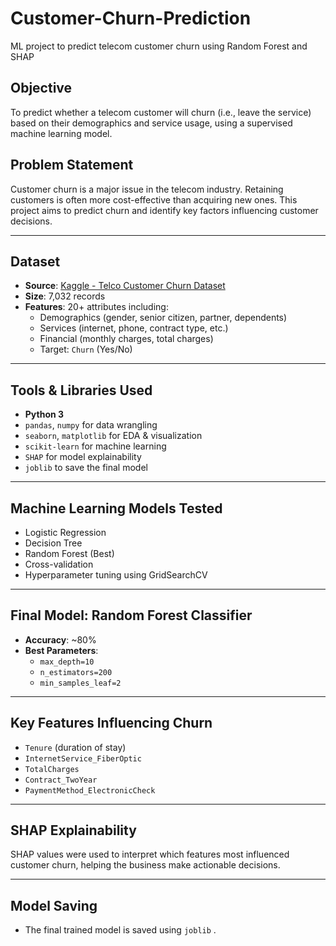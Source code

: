 # Customer-Churn-Prediction
ML project to predict telecom customer churn using Random Forest and SHAP

## Objective
To predict whether a telecom customer will churn (i.e., leave the service) based on their demographics and service usage, using a supervised machine learning model.

## Problem Statement
Customer churn is a major issue in the telecom industry. Retaining customers is often more cost-effective than acquiring new ones. This project aims to predict churn and identify key factors influencing customer decisions.

---

## Dataset
- **Source**: [Kaggle - Telco Customer Churn Dataset](https://www.kaggle.com/datasets/blastchar/telco-customer-churn)
- **Size**: 7,032 records
- **Features**: 20+ attributes including:
  - Demographics (gender, senior citizen, partner, dependents)
  - Services (internet, phone, contract type, etc.)
  - Financial (monthly charges, total charges)
  - Target: `Churn` (Yes/No)

---

## Tools & Libraries Used
- **Python 3**
- `pandas`, `numpy` for data wrangling
- `seaborn`, `matplotlib` for EDA & visualization
- `scikit-learn` for machine learning
- `SHAP` for model explainability
- `joblib` to save the final model

---

## Machine Learning Models Tested
- Logistic Regression
- Decision Tree
- Random Forest (Best)
- Cross-validation
- Hyperparameter tuning using GridSearchCV

---

## Final Model: Random Forest Classifier
- **Accuracy**: ~80%
- **Best Parameters**:
  - `max_depth=10`
  - `n_estimators=200`
  - `min_samples_leaf=2`

---

## Key Features Influencing Churn
- `Tenure` (duration of stay)
- `InternetService_FiberOptic`
- `TotalCharges`
- `Contract_TwoYear`
- `PaymentMethod_ElectronicCheck`

---

## SHAP Explainability
SHAP values were used to interpret which features most influenced customer churn, helping the business make actionable decisions.

---

## Model Saving
- The final trained model is saved using `joblib` .
  

